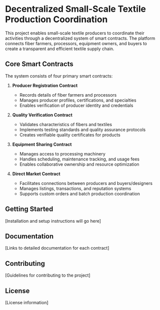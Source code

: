 # Decentralized Small-Scale Textile Production Coordination

This project enables small-scale textile producers to coordinate their activities through a decentralized system of smart contracts. The platform connects fiber farmers, processors, equipment owners, and buyers to create a transparent and efficient textile supply chain.

## Core Smart Contracts

The system consists of four primary smart contracts:

1. **Producer Registration Contract**
    - Records details of fiber farmers and processors
    - Manages producer profiles, certifications, and specialties
    - Enables verification of producer identity and credentials

2. **Quality Verification Contract**
    - Validates characteristics of fibers and textiles
    - Implements testing standards and quality assurance protocols
    - Creates verifiable quality certificates for products

3. **Equipment Sharing Contract**
    - Manages access to processing machinery
    - Handles scheduling, maintenance tracking, and usage fees
    - Enables collaborative ownership and resource optimization

4. **Direct Market Contract**
    - Facilitates connections between producers and buyers/designers
    - Manages listings, transactions, and reputation systems
    - Supports custom orders and batch production coordination

## Getting Started

[Installation and setup instructions will go here]

## Documentation

[Links to detailed documentation for each contract]

## Contributing

[Guidelines for contributing to the project]

## License

[License information]

